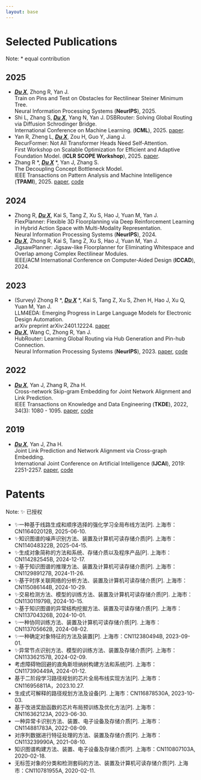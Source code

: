 ```yaml
---
layout: base 
---
```


# Selected Publications
Note: * equal contribution

## 2025
+ **_<u>Du X</u>_**, Zhong R, Yan J.  
Train on Pins and Test on Obstacles for Rectilinear Steiner Minimum Tree.  
Neural Information Processing Systems (**NeurIPS**), 2025.
+ Shi L, Zhang S, **_<u>Du X</u>_**, Yang N, Yan J. 
DSBRouter: Solving Global Routing via Diffusion Schrodinger Bridge.  
International Conference on Machine Learning. (**ICML**), 2025. [paper](https://openreview.net/pdf?id=Rxa6fWKces).
+ Yan R, Zheng L, **_<u>Du X</u>_**, Zou H, Guo Y, Jiang J.  
RecurFormer: Not All Transformer Heads Need Self-Attention.  
First Workshop on Scalable Optimization for Efficient and Adaptive Foundation Model. (**ICLR SCOPE Workshop**), 2025. [paper](https://openreview.net/pdf?id=ADl8dT8fKm).
+ Zhang R *, **_<u>Du X</u>_** *, Yan J, Zhang S.  
The Decoupling Concept Bottleneck Model.  
IEEE Transactions on Pattern Analysis and Machine Intelligence (**TPAMI**), 2025. [paper](https://ieeexplore.ieee.org/document/10740789), [code](https://github.com/deepopo/DCBM)

## 2024
+ Zhong R, **_<u>Du X</u>_**, Kai S, Tang Z, Xu S, Hao J, Yuan M, Yan J.  
FlexPlanner: Flexible 3D Floorplanning via Deep Reinforcement Learning in Hybrid Action Space with Multi-Modality Representation.  
Neural Information Processing Systems (**NeurIPS**), 2024.
+ **_<u>Du X</u>_**, Zhong R, Kai S, Tang Z, Xu S, Hao J, Yuan M, Yan J.  
JigsawPlanner: Jigsaw-like Floorplanner for Eliminating Whitespace and Overlap among Complex Rectilinear Modules.  
IEEE/ACM International Conference on Computer-Aided Design (**ICCAD**), 2024.

## 2023
+ (Survey) Zhong R *, **_<u>Du X</u>_** *, Kai S, Tang Z, Xu S, Zhen H, Hao J, Xu Q, Yuan M, Yan J.  
LLM4EDA: Emerging Progress in Large Language Models for Electronic Design Automation.  
arXiv preprint arXiv:2401.12224. [paper](https://arxiv.org/pdf/2401.12224)
+ **_<u>Du X</u>_**, Wang C, Zhong R, Yan J.  
HubRouter: Learning Global Routing via Hub Generation and Pin-hub Connection.  
Neural Information Processing Systems (**NeurIPS**), 2023. [paper](https://proceedings.neurips.cc/paper_files/paper/2023/file/f7f98663c516fceb582354ee2d9d274d-Paper-Conference.pdf), [code](https://github.com/Thinklab-SJTU/EDA-AI/tree/main/HubRouter)

## 2022
+ **_<u>Du X</u>_**, Yan J, Zhang R, Zha H.  
Cross-network Skip-gram Embedding for Joint Network Alignment and Link Prediction.  
IEEE Transactions on Knowledge and Data Engineering (**TKDE**), 2022, 34(3): 1080 - 1095. [paper](https://ieeexplore.ieee.org/document/9099979), [code](https://github.com/deepopo/CENALP)

## 2019
+ **_<u>Du X</u>_**, Yan J, Zha H.  
Joint Link Prediction and Network Alignment via Cross-graph Embedding.  
International Joint Conference on Artificial Intelligence (**IJCAI**), 2019: 2251-2257. [paper](https://www.ijcai.org/Proceedings/2019/0312.pdf), [code](https://github.com/deepopo/CENALP)

# Patents
Note: ✨ 已授权
+ ✨一种基于线路生成和顺序选择的强化学习全局布线方法[P]. 上海市：CN116402012B, 2025-06-10.
+ ✨知识图谱的噪声识别方法、装置及计算机可读存储介质[P]. 上海市：CN114048322B, 2025-04-15.
+ ✨生成对象简称的方法和系统、存储介质以及程序产品[P]. 上海市：CN114282545B, 2024-12-17.
+ ✨基于知识图谱的推理方法、装置及计算机可读存储介质[P]. 上海市：CN112989127B, 2024-11-26.
+ ✨基于时序关联网络的分析方法、装置及计算机可读存储介质[P]. 上海市：CN115086144B, 2024-10-29.
+ ✨交易检测方法、模型的训练方法、装置及计算机可读存储介质[P]. 上海市：CN113011979B, 2024-10-15.
+ ✨基于知识图谱的异常结构挖掘方法、装置及可读存储介质[P]. 上海市：CN113704326B, 2024-10-01.
+ ✨一种协同训练方法、装置及计算机可读存储介质[P]. 上海市：CN113705662B, 2024-08-02.
+ ✨一种确定对象特征的方法及装置[P]. 上海市：CN112380494B, 2023-09-01.
+ ✨异常节点识别方法、模型的训练方法、装置及存储介质[P]. 上海市：CN113362157B, 2024-02-09.
+ 考虑障碍物回避的直角斯坦纳树构建方法和系统[P]. 上海市：CN117390449A, 2024-01-12.
+ 基于二阶段学习路径规划的芯片全局布线实现方法[P]. 上海市： CN116956811A，2023.10.27.
+ 生成式可解释的路径规划方法及设备[P]. 上海市：CN116878530A, 2023-10-03.
+ 基于改进奖励函数的芯片布局预训练及优化方法[P]. 上海市：CN116362123A, 2023-06-30.
+ 一种异常卡识别方法、装置、电子设备及存储介质[P]. 上海市：CN114881783A, 2022-08-09.
+ 对序列数据进行特征处理的方法、装置及存储介质[P]. 上海市：CN113239990A, 2021-08-10.
+ 知识图谱构建方法、装置、电子设备及存储介质[P]. 上海市：CN110807103A, 2020-02-18.
+ 无标签对象的分类和检测套码的方法、装置及计算机可读存储介质[P]. 上海市：CN110781955A, 2020-02-11.